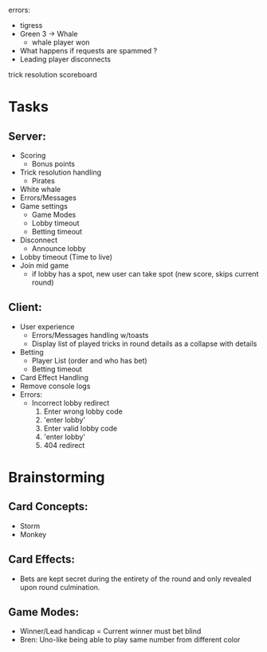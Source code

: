 errors:
+ tigress
+ Green 3 -> Whale
    - whale player won
+ What happens if requests are spammed ?
+ Leading player disconnects

trick resolution
scoreboard


# Tasks
## Server:
+ Scoring
    - Bonus points
+ Trick resolution handling
    - Pirates
+ White whale
+ Errors/Messages
+ Game settings
    - Game Modes
    - Lobby timeout
    - Betting timeout
+ Disconnect
    - Announce lobby
+ Lobby timeout (Time to live)
+ Join mid game
    - if lobby has a spot, new user can take spot (new score, skips current round)

## Client:
+ User experience
    - Errors/Messages handling w/toasts
    - Display list of played tricks in round details as a collapse with details
+ Betting
    - Player List (order and who has bet)
    - Betting timeout
+ Card Effect Handling
+ Remove console logs
+ Errors:
    + Incorrect lobby redirect 
        1) Enter wrong lobby code 
        2) 'enter lobby'
        3) Enter valid lobby code
        4) 'enter lobby'
        5) 404 redirect

# Brainstorming
## Card Concepts:
+ Storm
+ Monkey

## Card Effects:
+ Bets are kept secret during the entirety of the round and only revealed upon round culmination.

## Game Modes:
+ Winner/Lead handicap = Current winner must bet blind
+ Bren: Uno-like being able to play same number from different color